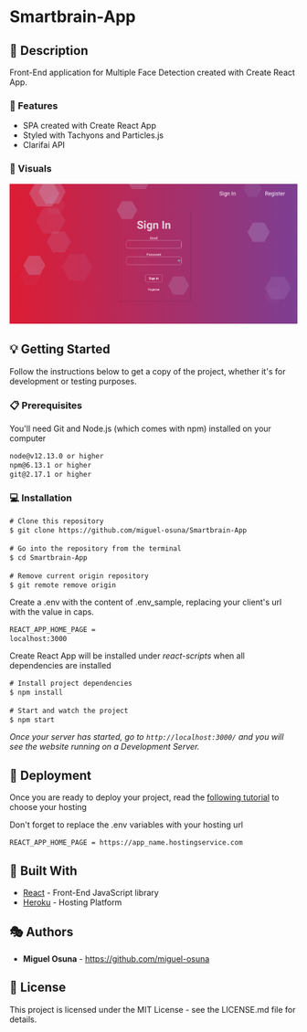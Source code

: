 # Smartbrain-App

## :book: Description

Front-End application for Multiple Face Detection created with Create React App.

### :dart: Features

- SPA created with Create React App
- Styled with Tachyons and Particles.js
- Clarifai API

### :high_brightness: Visuals

![](img/smartbrain_example.png)

## :bulb: Getting Started

Follow the instructions below to get a copy of the project, whether it's for development or testing purposes.

### :clipboard: Prerequisites

You'll need Git and Node.js (which comes with npm) installed on your computer

```
node@v12.13.0 or higher
npm@6.13.1 or higher
git@2.17.1 or higher
```

### :computer: Installation

```
# Clone this repository
$ git clone https://github.com/miguel-osuna/Smartbrain-App

# Go into the repository from the terminal
$ cd Smartbrain-App

# Remove current origin repository
$ git remote remove origin
```

Create a .env with the content of .env_sample, replacing your client's url with the value in caps.

```
REACT_APP_HOME_PAGE =
localhost:3000
```

Create React App will be installed under _react-scripts_ when all dependencies are installed

```
# Install project dependencies
$ npm install

# Start and watch the project
$ npm start
```

_Once your server has started, go to `http://localhost:3000/` and you will see the website running on a Development Server._

## :rocket: Deployment

Once you are ready to deploy your project, read the [following tutorial](https://create-react-app.dev/docs/deployment/) to choose your hosting

Don't forget to replace the .env variables with your hosting url

```
REACT_APP_HOME_PAGE = https://app_name.hostingservice.com
```

## :wrench: Built With

- [React](https://reactjs.org/) - Front-End JavaScript library
- [Heroku](https://heroku.com/) - Hosting Platform

## :performing_arts: Authors

- **Miguel Osuna** - https://github.com/miguel-osuna

## :ledger: License

This project is licensed under the MIT License - see the LICENSE.md file for details.
